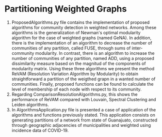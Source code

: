 # Partitioning Weighted Graphs
1. ProposedAlgorithms.py file contains the implementation of proposed algorithms for community detection in weighted networks. 
Among these algorithms is the generalization of Newman's optimal modularity algorithm for the case of weighted graphs (named GeNA).
In addition, there is the implementation of an algorithm to decrease the number of communities of any partition, called FUSE,
through sums of inter-community modularity. In contrast, there is an algorithm to increase the number of communities of any partition, named ADD,
using a proposed dissimilarity measure based on the magnitud of the components of modularity matrix. Using these three algorithms we present the
method ReVAM (Resolution Variation Algorithm by Modularity) to obtain straightforward a partition of the weigthed grapn in a wanted number of communities.
Finally, proposed functions can be found to calculate the level of membership of each node with respect to its community.
2. Regarding ComparisonResolutionAlgorithms.py, this shows the performance of ReVAM compared with Louvain, Spectral Clustering and Leiden algorithms.
3. In AlgorithmsApplication.py file is presented a case of application of the algorithms and functions previously stated. This application
consists on generating partitions of a network from state of Guanajuato, constructed through geographic adjacencies of
municipalities and weighted using incidence data of COVID-19.
